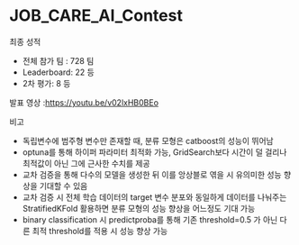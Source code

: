 # JOB_CARE_AI_Contest

최종 성적
- 전체 참가 팀 : 728 팀
- Leaderboard: 22 등
- 2차 평가: 8 등

발표 영상
:https://youtu.be/v02lxHB0BEo

비고
- 독립변수에 범주형 변수만 존재할 때, 분류 모형은 catboost의 성능이 뛰어남
- optuna를 통해 하이퍼 파라미터 최적화 가능, GridSearch보다 시간이 덜 걸리나 최적값이 아닌 그에 근사한 수치를 제공
- 교차 검증을 통해 다수의 모델을 생성한 뒤 이를 앙상블로 엮을 시 유의미한 성능 향상을 기대할 수 있음
- 교차 검증 시 전체 학습 데이터의 target 변수 분포와 동일하게 데이터를 나눠주는 StratifiedKFold 활용하면 분류 모형의 성능 향상을 어느정도 기대 가능
- binary classification 시 predictproba를 통해 기존 threshold=0.5 가 아닌 다른 최적 threshold를 적용 시 성능 향상 가능 
